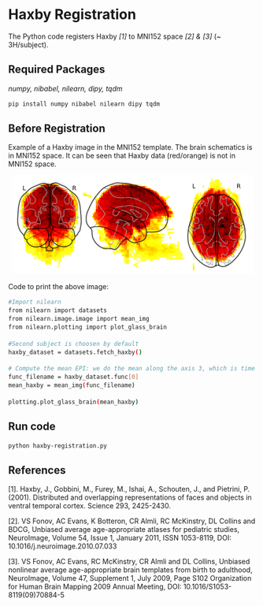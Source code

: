 # Haxby Registration 
The Python code registers Haxby _[1]_ to MNI152 space _[2] & [3]_ (~ 3H/subject).

## Required Packages
_numpy, nibabel, nilearn, dipy, tqdm_


```sh
pip install numpy nibabel nilearn dipy tqdm
```

## Before Registration
Example of a Haxby image in the MNI152 template. The brain schematics is in MNI152 space. It can be seen that Haxby data (red/orange) is not in MNI152 space.

<p align="center">
  <img  src="./images/before-registration.png">
</p>

Code to print the above image:
```sh
#Import nilearn
from nilearn import datasets 
from nilearn.image.image import mean_img
from nilearn.plotting import plot_glass_brain

#Second subject is choosen by default
haxby_dataset = datasets.fetch_haxby()

# Compute the mean EPI: we do the mean along the axis 3, which is time
func_filename = haxby_dataset.func[0]
mean_haxby = mean_img(func_filename)

plotting.plot_glass_brain(mean_haxby)

```
## Run code

```sh
python haxby-registration.py
```

## References

[1]. Haxby, J., Gobbini, M., Furey, M., Ishai, A., Schouten, J., and Pietrini, P. (2001). Distributed and overlapping representations of faces and objects in ventral temporal cortex. Science 293, 2425-2430.

[2]. VS Fonov, AC Evans, K Botteron, CR Almli, RC McKinstry, DL Collins and BDCG, Unbiased average age-appropriate atlases for pediatric studies, NeuroImage, Volume 54, Issue 1, January 2011, ISSN 1053-8119, DOI: 10.1016/j.neuroimage.2010.07.033

[3]. VS Fonov, AC Evans, RC McKinstry, CR Almli and DL Collins, Unbiased nonlinear average age-appropriate brain templates from birth to adulthood, NeuroImage, Volume 47, Supplement 1, July 2009, Page S102 Organization for Human Brain Mapping 2009 Annual Meeting, DOI: 10.1016/S1053-8119(09)70884-5

